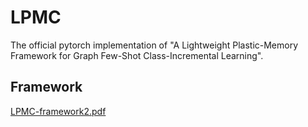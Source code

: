 # LPMC
The official pytorch implementation of "A Lightweight Plastic-Memory Framework for Graph Few-Shot Class-Incremental Learning".

## Framework
[LPMC-framework2.pdf](https://github.com/Oasis-codeweb/LPMC-for-GFSCIL/blob/main/MAMCframework2.pdf)
